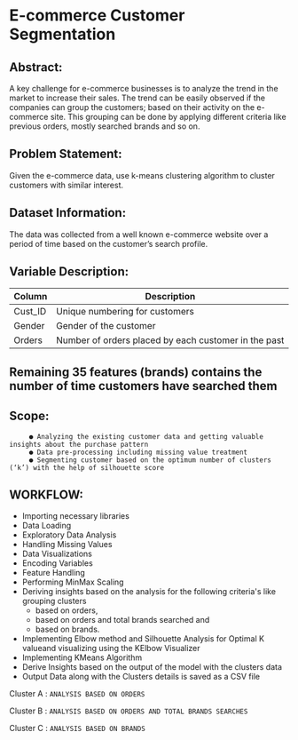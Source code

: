 # E-commerce Customer Segmentation

##  Abstract:

A key challenge for e-commerce businesses is to analyze the trend in the market to increase their sales. The trend can be easily observed if the companies can group the customers; based on their activity on the e-commerce site. This grouping can be done by applying different criteria like previous orders, mostly searched brands and so on.

##  Problem Statement:

Given the e-commerce data, use k-means clustering algorithm to cluster customers with similar interest.

##  Dataset Information:

The data was collected from a well known e-commerce website over a period of time based on the customer’s search profile.

##  Variable Description:

|    Column     |                     Description                      |
| ------------- | -----------------------------------------------------|
| Cust_ID       | Unique numbering for customers                       |
| Gender        | Gender of the customer                               |
| Orders        | Number of orders placed by each customer in the past |

## Remaining 35 features (brands) contains the number of time customers have searched them

## Scope:
         ● Analyzing the existing customer data and getting valuable insights about the purchase pattern
         ● Data pre-processing including missing value treatment
         ● Segmenting customer based on the optimum number of clusters (‘k’) with the help of silhouette score
         
## WORKFLOW:
* Importing necessary libraries
* Data Loading
* Exploratory Data Analysis
* Handling Missing Values
* Data Visualizations
* Encoding Variables
* Feature Handling
* Performing MinMax Scaling
* Deriving insights based on the analysis for the following criteria's like grouping clusters 
  * based on orders, 
  * based on orders and total brands searched and 
  * based on brands.
* Implementing Elbow method and Silhouette Analysis for Optimal K valueand visualizing using the KElbow Visualizer
* Implementing KMeans Algorithm
* Derive Insights based on the output of the model with the clusters data
* Output Data along with the Clusters details is saved as a CSV file

Cluster A : 
    `ANALYSIS BASED ON ORDERS`

Cluster B : 
    `ANALYSIS BASED ON ORDERS AND TOTAL BRANDS SEARCHES`

Cluster C :
    `ANALYSIS BASED ON BRANDS`

 
 
 
